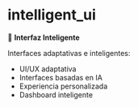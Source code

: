# intelligent_ui

📱 **Interfaz Inteligente**

Interfaces adaptativas e inteligentes:
- UI/UX adaptativa
- Interfaces basadas en IA
- Experiencia personalizada
- Dashboard inteligente